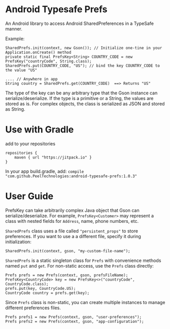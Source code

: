 # Android Typesafe Prefs
An Android library to access Android SharedPreferences in a TypeSafe manner.

Example:
```
SharedPrefs.init(context, new Gson()); // Initialize one-tine in your Application.onCreate() method
private static final PrefsKey<String> COUNTRY_CODE = new PrefsKey("countryCode", String.class);
SharedPrefs.put(COUNTRY_CODE, "US"); // bind the key COUNTRY_CODE to the value "US"

.... // Anywhere in app
String country = SharedPrefs.get(COUNTRY_CODE)  ==> Returns "US"
```

The type of the key can be any arbitrary type that the Gson instance can serialize/deserialize.
If the type is a primitive or a String, the values are stored as is. For complex objects, the class is serialized as JSON and stored as String.


# Use with Gradle
add to your repositories

```
repositories {
    maven { url "https://jitpack.io" }
}
```

In your app build.gradle, add:  `compile "com.github.PeelTechnologies:android-typesafe-prefs:1.0.3"`

# User Guide
PrefsKey can take arbitrarily complex Java object that Gson can serialize/deserialize. For example, `PrefsKey<Customer>` may represent a class with nested fields for `Address`, name, phone numbers, etc.

`SharedPrefs` class uses a file called `"persistent_props"` to store preferences. If you want to use a a different file, specify it during initialization:
```
SharedPrefs.init(context, gson, "my-custom-file-name");
```
`SharedPrefs` is a static singleton class for `Prefs` with convenience methods named `put` and `get`. For non-static access, use the `Prefs` class directly:
```
Prefs prefs = new Prefs(context, gson, prefsFileName);
PrefsKey<CountryCode> key = new PrefsKey<>("countryCode", CountryCode.class);
prefs.put(key, CountryCode.US);
CountryCode country = prefs.get(key);
```
Since `Prefs` class is non-static, you can create multiple instances to manage different preferences files.
```
Prefs prefs1 = new Prefs(context, gson, "user-preferences");
Prefs prefs2 = new Prefs(context, gson, "app-configuration");
```
